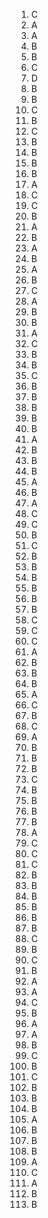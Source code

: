 1. C
2. A
3. A
4. B
5. B
6. C
7. D
8. B
9. B
10. C
11. B
12. C
13. B
14. B
15. B
16. B
17. A
18. C
19. C
20. B
21. A
22. B
23. A
24. B
25. A
26. B
27. C
28. A
29. B
30. B
31. A
32. C
33. B
34. B
35. C
36. B
37. B
38. B
39. B
40. B
41. A
42. B
43. B
44. B
45. A
46. B
47. A
48. C
49. C
50. B
51. C
52. B
53. B
54. B
55. B
56. B
57. B
58. C
59. C
60. C
61. A
62. B
63. B
64. B
65. A
66. C
67. B
68. C
69. A
70. B
71. B
72. B
73. C
74. B
75. B
76. B
77. B
78. A
79. C
80. C
81. C
82. B
83. B
84. B
85. B
86. B
87. B
88. C
89. B
90. C
91. B
92. A
93. A
94. C
95. B
96. A
97. A
98. B
99. C
100. B
101. C
102. B
103. B
104. B
105. A
106. B
107. B
108. B
109. A
110. C
111. A
112. B
113. B
